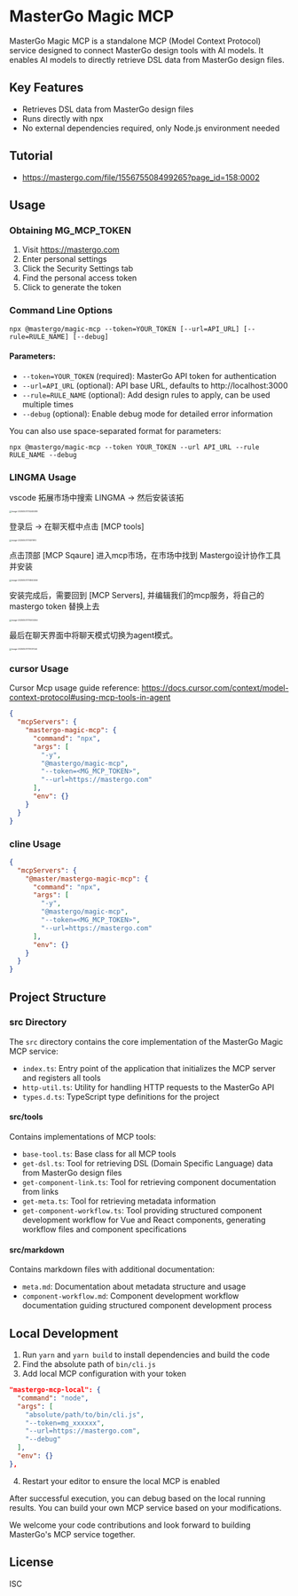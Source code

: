 # MasterGo Magic MCP

MasterGo Magic MCP is a standalone MCP (Model Context Protocol) service designed to connect MasterGo design tools with AI models. It enables AI models to directly retrieve DSL data from MasterGo design files.

## Key Features

- Retrieves DSL data from MasterGo design files
- Runs directly with npx
- No external dependencies required, only Node.js environment needed

## Tutorial

- https://mastergo.com/file/155675508499265?page_id=158:0002

## Usage

### Obtaining MG_MCP_TOKEN

1. Visit https://mastergo.com
2. Enter personal settings
3. Click the Security Settings tab
4. Find the personal access token
5. Click to generate the token

### Command Line Options

```
npx @mastergo/magic-mcp --token=YOUR_TOKEN [--url=API_URL] [--rule=RULE_NAME] [--debug]
```

#### Parameters:

- `--token=YOUR_TOKEN` (required): MasterGo API token for authentication
- `--url=API_URL` (optional): API base URL, defaults to http://localhost:3000
- `--rule=RULE_NAME` (optional): Add design rules to apply, can be used multiple times
- `--debug` (optional): Enable debug mode for detailed error information

You can also use space-separated format for parameters:

```
npx @mastergo/magic-mcp --token YOUR_TOKEN --url API_URL --rule RULE_NAME --debug
```

### LINGMA Usage

vscode 拓展市场中搜索 LINGMA -> 然后安装该拓 

<img src="/Users/acwink/Desktop/my-project/github_mastergo_magic_mcp/images/image-20250507174245589.png" alt="image-20250507174245589" style="zoom:25%;" />



登录后 -> 在聊天框中点击 [MCP tools] 

<img src="/Users/acwink/Desktop/my-project/github_mastergo_magic_mcp/images/image-20250507174511910.png" alt="image-20250507174511910" style="zoom:25%;" />

 点击顶部 [MCP Sqaure] 进入mcp市场，在市场中找到 Mastergo设计协作工具并安装

<img src="/Users/acwink/Desktop/my-project/github_mastergo_magic_mcp/images/image-20250507174840456.png" alt="image-20250507174840456" style="zoom:25%;" />

安装完成后，需要回到 [MCP Servers], 并编辑我们的mcp服务，将自己的mastergo token 替换上去

<img src="/Users/acwink/Desktop/my-project/github_mastergo_magic_mcp/images/image-20250507175005364.png" alt="image-20250507175005364" style="zoom:25%;" />

最后在聊天界面中将聊天模式切换为agent模式。

<img src="/Users/acwink/Desktop/my-project/github_mastergo_magic_mcp/images/image-20250507175107044.png" alt="image-20250507175107044" style="zoom:25%;" />

### cursor Usage

Cursor Mcp usage guide reference: https://docs.cursor.com/context/model-context-protocol#using-mcp-tools-in-agent

```json
{
  "mcpServers": {
    "mastergo-magic-mcp": {
      "command": "npx",
      "args": [
        "-y",
        "@mastergo/magic-mcp",
        "--token=<MG_MCP_TOKEN>",
        "--url=https://mastergo.com"
      ],
      "env": {}
    }
  }
}
```

### cline Usage

```json
{
  "mcpServers": {
    "@master/mastergo-magic-mcp": {
      "command": "npx",
      "args": [
        "-y",
        "@mastergo/magic-mcp",
        "--token=<MG_MCP_TOKEN>",
        "--url=https://mastergo.com"
      ],
      "env": {}
    }
  }
}
```

## Project Structure

### src Directory

The `src` directory contains the core implementation of the MasterGo Magic MCP service:

- `index.ts`: Entry point of the application that initializes the MCP server and registers all tools
- `http-util.ts`: Utility for handling HTTP requests to the MasterGo API
- `types.d.ts`: TypeScript type definitions for the project

#### src/tools

Contains implementations of MCP tools:

- `base-tool.ts`: Base class for all MCP tools
- `get-dsl.ts`: Tool for retrieving DSL (Domain Specific Language) data from MasterGo design files
- `get-component-link.ts`: Tool for retrieving component documentation from links
- `get-meta.ts`: Tool for retrieving metadata information
- `get-component-workflow.ts`: Tool providing structured component development workflow for Vue and React components, generating workflow files and component specifications

#### src/markdown

Contains markdown files with additional documentation:

- `meta.md`: Documentation about metadata structure and usage
- `component-workflow.md`: Component development workflow documentation guiding structured component development process

## Local Development

1. Run `yarn` and `yarn build` to install dependencies and build the code
2. Find the absolute path of `bin/cli.js`
3. Add local MCP configuration with your token

```json
"mastergo-mcp-local": {
  "command": "node",
  "args": [
    "absolute/path/to/bin/cli.js",
    "--token=mg_xxxxxx",
    "--url=https://mastergo.com",
    "--debug"
  ],
  "env": {}
},
```

4. Restart your editor to ensure the local MCP is enabled

After successful execution, you can debug based on the local running results. You can build your own MCP service based on your modifications.

We welcome your code contributions and look forward to building MasterGo's MCP service together.

## License

ISC
